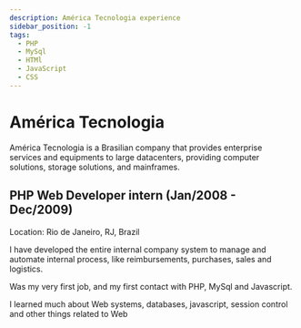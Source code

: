 ```yaml
---
description: América Tecnologia experience
sidebar_position: -1
tags:
  - PHP
  - MySql
  - HTMl
  - JavaScript
  - CSS
---
```


# América Tecnologia

América Tecnologia is a Brasilian company that provides enterprise services and equipments to large datacenters, providing computer solutions, storage solutions, and mainframes.

## PHP Web Developer intern (Jan/2008 - Dec/2009)

Location: Rio de Janeiro, RJ, Brazil

I have developed the entire internal company system to manage and automate internal process, like reimbursements, purchases, sales and logistics.

Was my very first job, and my first contact with PHP, MySql and Javascript.

I learned much about Web systems, databases, javascript, session control and other things related to Web
